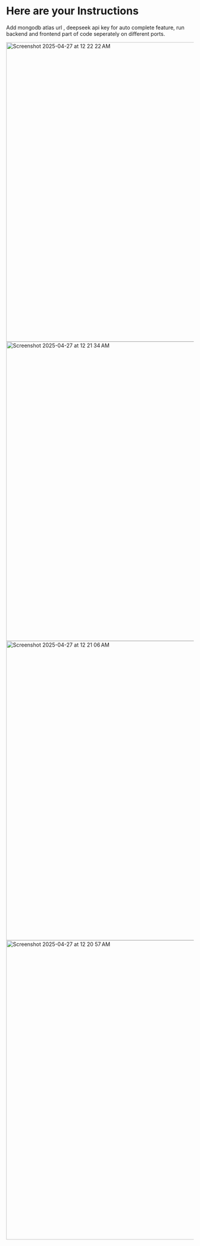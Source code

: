 # Here are your Instructions
Add mongodb atlas url , deepseek api key for auto complete feature, run backend and frontend part of code seperately on different ports.

<img width="803" alt="Screenshot 2025-04-27 at 12 22 22 AM" src="https://github.com/user-attachments/assets/6d48b608-bbce-421d-bcfd-e4f91582d7f0" />
<img width="803" alt="Screenshot 2025-04-27 at 12 21 34 AM" src="https://github.com/user-attachments/assets/9e13cf42-ee9c-4c11-84a8-7d058db4c8a3" />
<img width="803" alt="Screenshot 2025-04-27 at 12 21 06 AM" src="https://github.com/user-attachments/assets/e1dea365-c58e-4f92-9f89-240ab88d95e6" />
<img width="803" alt="Screenshot 2025-04-27 at 12 20 57 AM" src="https://github.com/user-attachments/assets/56c0db31-2ec2-411c-b2e2-ea46546ee541" />
